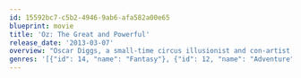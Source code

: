 ```yaml
---
id: 15592bc7-c5b2-4946-9ab6-afa582a00e65
blueprint: movie
title: 'Oz: The Great and Powerful'
release_date: '2013-03-07'
overview: "Oscar Diggs, a small-time circus illusionist and con-artist, is whisked from Kansas to the Land of Oz where the inhabitants assume he's the great wizard of prophecy, there to save Oz from the clutches of evil."
genres: '[{"id": 14, "name": "Fantasy"}, {"id": 12, "name": "Adventure"}, {"id": 10751, "name": "Family"}]'
---
```

